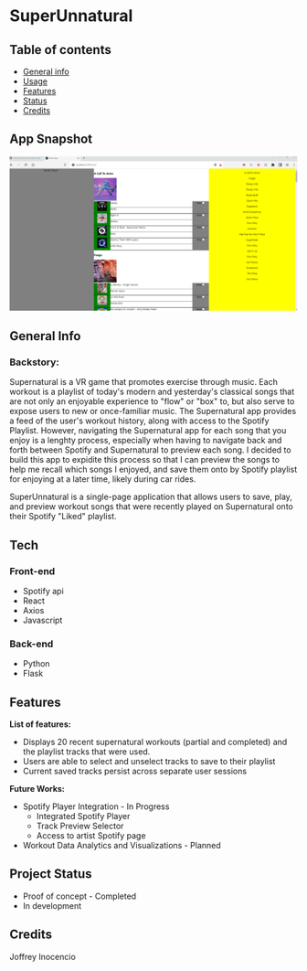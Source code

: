 # SuperUnnatural

## Table of contents

- [General info](#general-info)
- [Usage](#usage)
- [Features](#features)
- [Status](#status)
- [Credits](#credits)

## App Snapshot

<img src="./media/proof-of-concept.png" height=50%>

## General Info

### Backstory:

Supernatural is a VR game that promotes exercise through music. Each workout is a playlist of today's modern and yesterday's classical songs that are not only an enjoyable experience to "flow" or "box" to, but also serve to expose users to new or once-familiar music. The Supernatural app provides a feed of the user's workout history, along with access to the Spotify Playlist. However, navigating the Supernatural app for each song that you enjoy is a lenghty process, especially when having to navigate back and forth between Spotify and Supernatural to preview each song. I decided to build this app to expidite this process so that I can preview the songs to help me recall which songs I enjoyed, and save them onto by Spotify playlist for enjoying at a later time, likely during car rides.

SuperUnnatural is a single-page application that allows users to save, play, and preview workout songs that were recently played on Supernatural onto their Spotify "Liked" playlist.

## Tech

### Front-end

- Spotify api
- React
- Axios
- Javascript

### Back-end

- Python
- Flask

## Features

**List of features:**

- Displays 20 recent supernatural workouts (partial and completed) and the playlist tracks that were used.
- Users are able to select and unselect tracks to save to their playlist
- Current saved tracks persist across separate user sessions

**Future Works:**

- Spotify Player Integration - In Progress
  - Integrated Spotify Player
  - Track Preview Selector
  - Access to artist Spotify page
- Workout Data Analytics and Visualizations - Planned

## Project Status

- Proof of concept - Completed
- In development

## Credits

Joffrey Inocencio
